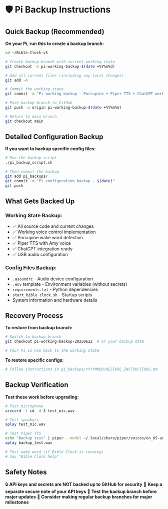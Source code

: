 # 🛡️ Pi Backup Instructions

## Quick Backup (Recommended)

**On your Pi, run this to create a backup branch:**
```bash
cd ~/Bible-Clock-v3

# Create backup branch with current working state
git checkout -b pi-working-backup-$(date +%Y%m%d)

# Add all current files (including any local changes)
git add -A

# Commit the working state
git commit -m "Pi working backup - Porcupine + Piper TTS + ChatGPT working $(date)"

# Push backup branch to GitHub
git push -u origin pi-working-backup-$(date +%Y%m%d)

# Return to main branch
git checkout main
```

## Detailed Configuration Backup

**If you want to backup specific config files:**
```bash
# Run the backup script
./pi_backup_script.sh

# Then commit the backup
git add pi_backups/
git commit -m "Pi configuration backup - $(date)"
git push
```

## What Gets Backed Up

### Working State Backup:
- ✅ All source code and current changes
- ✅ Working voice control implementation  
- ✅ Porcupine wake word detection
- ✅ Piper TTS with Amy voice
- ✅ ChatGPT integration ready
- ✅ USB audio configuration

### Config Files Backup:
- `.asoundrc` - Audio device configuration
- `.env` template - Environment variables (without secrets)
- `requirements.txt` - Python dependencies
- `start_bible_clock.sh` - Startup scripts
- System information and hardware details

## Recovery Process

**To restore from backup branch:**
```bash
# Switch to backup branch
git checkout pi-working-backup-20250622  # or your backup date

# Your Pi is now back to the working state
```

**To restore specific configs:**
```bash
# Follow instructions in pi_backups/YYYYMMDD/RESTORE_INSTRUCTIONS.md
```

## Backup Verification

**Test these work before upgrading:**
```bash
# Test microphone
arecord -f cd -d 3 test_mic.wav

# Test speakers  
aplay test_mic.wav

# Test Piper TTS
echo "Backup test" | piper --model ~/.local/share/piper/voices/en_US-amy-medium.onnx --output_file backup_test.wav
aplay backup_test.wav

# Test wake word (if Bible Clock is running)
# Say "Bible Clock help"
```

## Safety Notes

🔒 **API keys and secrets are NOT backed up to GitHub for security**
📝 **Keep a separate secure note of your API keys**
🎯 **Test the backup branch before major updates**
💾 **Consider making regular backup branches for major milestones**